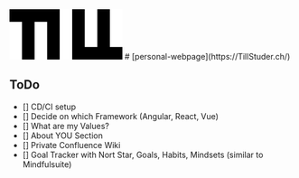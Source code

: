 <img src="./images/logo.png" alt="logo" width="200"/>
# [personal-webpage](https://TillStuder.ch/)

## ToDo

- [] CD/CI setup
- [] Decide on which Framework (Angular, React, Vue)
- [] What are my Values?
- [] About YOU Section
- [] Private Confluence Wiki
- [] Goal Tracker with Nort Star, Goals, Habits, Mindsets (similar to Mindfulsuite) 

